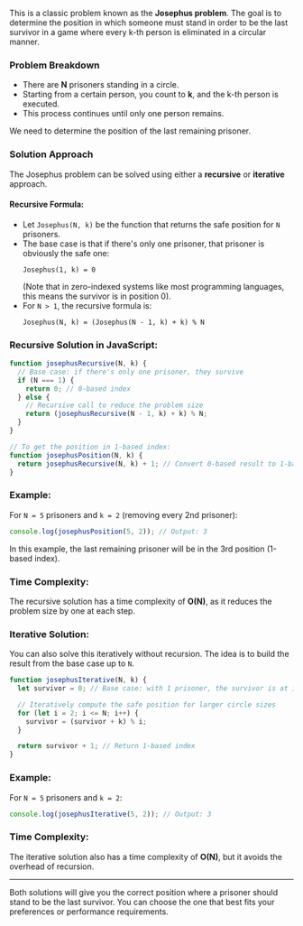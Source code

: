 This is a classic problem known as the **Josephus problem**. The goal is to determine the position in which someone must stand in order to be the last survivor in a game where every k-th person is eliminated in a circular manner.

### Problem Breakdown

- There are **N** prisoners standing in a circle.
- Starting from a certain person, you count to **k**, and the k-th person is executed.
- This process continues until only one person remains.

We need to determine the position of the last remaining prisoner.

### Solution Approach

The Josephus problem can be solved using either a **recursive** or **iterative** approach.

#### Recursive Formula:

- Let `Josephus(N, k)` be the function that returns the safe position for `N` prisoners.
- The base case is that if there's only one prisoner, that prisoner is obviously the safe one:
  ```
  Josephus(1, k) = 0
  ```
  (Note that in zero-indexed systems like most programming languages, this means the survivor is in position 0).
- For `N > 1`, the recursive formula is:
  ```
  Josephus(N, k) = (Josephus(N - 1, k) + k) % N
  ```

### Recursive Solution in JavaScript:

```javascript
function josephusRecursive(N, k) {
  // Base case: if there's only one prisoner, they survive
  if (N === 1) {
    return 0; // 0-based index
  } else {
    // Recursive call to reduce the problem size
    return (josephusRecursive(N - 1, k) + k) % N;
  }
}

// To get the position in 1-based index:
function josephusPosition(N, k) {
  return josephusRecursive(N, k) + 1; // Convert 0-based result to 1-based
}
```

### Example:

For `N = 5` prisoners and `k = 2` (removing every 2nd prisoner):

```javascript
console.log(josephusPosition(5, 2)); // Output: 3
```

In this example, the last remaining prisoner will be in the 3rd position (1-based index).

### Time Complexity:

The recursive solution has a time complexity of **O(N)**, as it reduces the problem size by one at each step.

### Iterative Solution:

You can also solve this iteratively without recursion. The idea is to build the result from the base case up to `N`.

```javascript
function josephusIterative(N, k) {
  let survivor = 0; // Base case: with 1 prisoner, the survivor is at index 0

  // Iteratively compute the safe position for larger circle sizes
  for (let i = 2; i <= N; i++) {
    survivor = (survivor + k) % i;
  }

  return survivor + 1; // Return 1-based index
}
```

### Example:

For `N = 5` prisoners and `k = 2`:

```javascript
console.log(josephusIterative(5, 2)); // Output: 3
```

### Time Complexity:

The iterative solution also has a time complexity of **O(N)**, but it avoids the overhead of recursion.

---

Both solutions will give you the correct position where a prisoner should stand to be the last survivor. You can choose the one that best fits your preferences or performance requirements.
